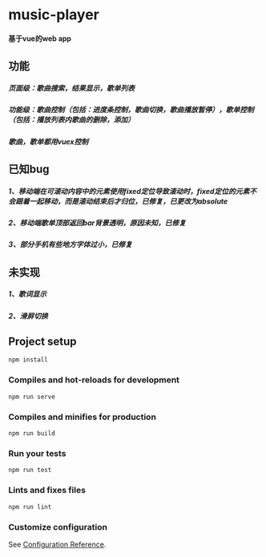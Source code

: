 # music-player
#### 基于vue的web app

## 功能
##### 页面级：歌曲搜索，结果显示，歌单列表
##### 功能级：歌曲控制（包括：进度条控制，歌曲切换，歌曲播放暂停），歌单控制（包括：播放列表内歌曲的删除，添加）
##### 歌曲，歌单都用vuex控制

## 已知bug
##### 1、移动端在可滚动内容中的元素使用fixed定位导致滚动时，fixed定位的元素不会跟着一起移动，而是滚动结束后才归位，已修复，已更改为absolute
##### 2、移动端歌单顶部返回bar背景透明，原因未知，已修复
##### 3、部分手机有些地方字体过小，已修复

## 未实现
##### 1、歌词显示
##### 2、滑屏切换

## Project setup
```
npm install
```

### Compiles and hot-reloads for development
```
npm run serve
```

### Compiles and minifies for production
```
npm run build
```

### Run your tests
```
npm run test
```

### Lints and fixes files
```
npm run lint
```

### Customize configuration
See [Configuration Reference](https://cli.vuejs.org/config/).
